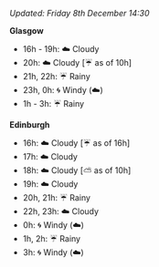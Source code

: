 *Updated: Friday 8th December 14:30*

**Glasgow**

* 16h - 19h: :cloud: Cloudy
* 20h: :cloud: Cloudy [:umbrella: as of 10h]
* 21h, 22h: :umbrella: Rainy
* 23h, 0h: :cyclone: Windy (:cloud:)
* 1h - 3h: :umbrella: Rainy

**Edinburgh**

* 16h: :cloud: Cloudy [:umbrella: as of 16h]
* 17h: :cloud: Cloudy
* 18h: :cloud: Cloudy [:partly_sunny: as of 10h]
* 19h: :cloud: Cloudy
* 20h, 21h: :umbrella: Rainy
* 22h, 23h: :cloud: Cloudy
* 0h: :cyclone: Windy (:cloud:)
* 1h, 2h: :umbrella: Rainy
* 3h: :cyclone: Windy (:cloud:)
